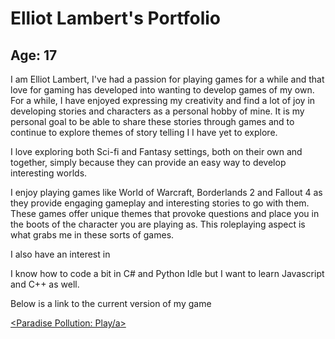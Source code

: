 # Elliot Lambert's Portfolio

## Age: 17

I am Elliot Lambert, I've had a passion for playing games for a while and that love for gaming has developed into wanting to develop games of my own. For a while, I have enjoyed expressing my creativity and find a lot of joy in developing stories and characters as a personal hobby of mine. It is my personal goal to be able to share these stories through games and to continue to explore themes of story telling I I have yet to explore. 

I love exploring both Sci-fi and Fantasy settings, both on their own and together, simply because they can provide an easy way to develop interesting worlds.

I enjoy playing games like World of Warcraft, Borderlands 2 and Fallout 4 as they provide engaging gameplay and interesting stories to go with them. These games offer unique themes that provoke questions and place you in the boots of the character you are playing as. This roleplaying aspect is what grabs me in these sorts of games.

I also have an interest in 

I know how to code a bit in C# and Python Idle but I want to learn Javascript and C++ as well. 

Below is a link to the current version of my game

<a href="game.html"><Paradise Pollution: Play/a>

